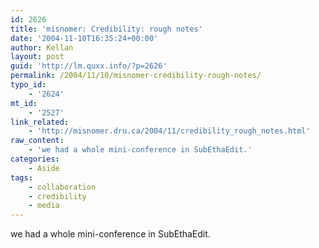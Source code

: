 ```yaml
---
id: 2626
title: 'misnomer: Credibility: rough notes'
date: '2004-11-10T16:35:24+00:00'
author: Kellan
layout: post
guid: 'http://lm.quxx.info/?p=2626'
permalink: /2004/11/10/misnomer-credibility-rough-notes/
typo_id:
    - '2624'
mt_id:
    - '2527'
link_related:
    - 'http://misnomer.dru.ca/2004/11/credibility_rough_notes.html'
raw_content:
    - 'we had a whole mini-conference in SubEthaEdit.'
categories:
    - Aside
tags:
    - collaboration
    - credibility
    - media
---
```


we had a whole mini-conference in SubEthaEdit.